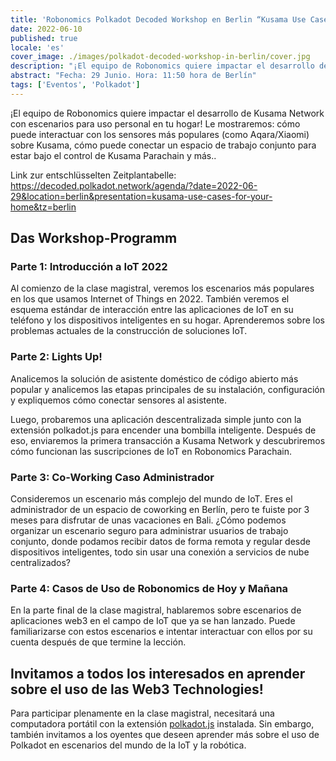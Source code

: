 ```yaml
---
title: 'Robonomics Polkadot Decoded Workshop en Berlin “Kusama Use Cases for your Home”'
date: 2022-06-10
published: true
locale: 'es'
cover_image: ./images/polkadot-decoded-workshop-in-berlin/cover.jpg
description: "¡El equipo de Robonomics quiere impactar el desarrollo de Kusama Network con escenarios para uso personal en tu hogar! Le mostraremos: cómo puede interactuar con los sensores más populares (como Aqara/Xiaomi) sobre Kusama, cómo puede conectar un espacio de trabajo conjunto para estar bajo el control de Kusama Parachain y más.."
abstract: "Fecha: 29 Junio. Hora: 11:50 hora de Berlín"
tags: ['Eventos', 'Polkadot']
---
```


¡El equipo de Robonomics quiere impactar el desarrollo de Kusama Network con escenarios para uso personal en tu hogar! Le mostraremos: cómo puede interactuar con los sensores más populares (como Aqara/Xiaomi) sobre Kusama, cómo puede conectar un espacio de trabajo conjunto para estar bajo el control de Kusama Parachain y más..

Link zur entschlüsselten Zeitplantabelle: https://decoded.polkadot.network/agenda/?date=2022-06-29&location=berlin&presentation=kusama-use-cases-for-your-home&tz=berlin

## Das Workshop-Programm

### Parte 1: Introducción a IoT 2022

Al comienzo de la clase magistral, veremos los escenarios más populares en los que usamos Internet of Things en 2022. También veremos el esquema estándar de interacción entre las aplicaciones de IoT en su teléfono y los dispositivos inteligentes en su hogar. Aprenderemos sobre los problemas actuales de la construcción de soluciones IoT.

### Parte 2: Lights Up!

Analicemos la solución de asistente doméstico de código abierto más popular y analicemos las etapas principales de su instalación, configuración y expliquemos cómo conectar sensores al asistente.

Luego, probaremos una aplicación descentralizada simple junto con la extensión polkadot.js para encender una bombilla inteligente. Después de eso, enviaremos la primera transacción a Kusama Network y descubriremos cómo funcionan las suscripciones de IoT en Robonomics Parachain.

### Parte 3: Co-Working Caso Administrador

Consideremos un escenario más complejo del mundo de IoT. Eres el administrador de un espacio de coworking en Berlín, pero te fuiste por 3 meses para disfrutar de unas vacaciones en Bali. ¿Cómo podemos organizar un escenario seguro para administrar usuarios de trabajo conjunto, donde podamos recibir datos de forma remota y regular desde dispositivos inteligentes, todo sin usar una conexión a servicios de nube centralizados?

### Parte 4: Casos de Uso de Robonomics de Hoy y Mañana

En la parte final de la clase magistral, hablaremos sobre escenarios de aplicaciones web3 en el campo de IoT que ya se han lanzado. Puede familiarizarse con estos escenarios e intentar interactuar con ellos por su cuenta después de que termine la lección.

## Invitamos a todos los interesados en aprender sobre el uso de las Web3 Technologies!

Para participar plenamente en la clase magistral, necesitará una computadora portátil con la extensión [polkadot.js](https://polkadot.js.org/extension/) instalada. Sin embargo, también invitamos a los oyentes que deseen aprender más sobre el uso de Polkadot en escenarios del mundo de la IoT y la robótica.